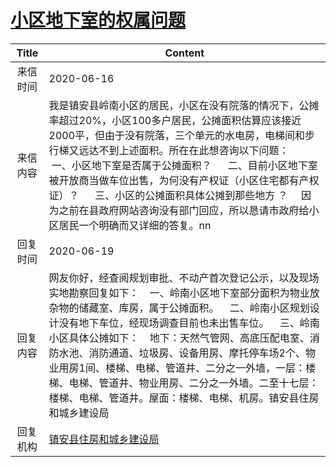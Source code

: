 # <a href="http://www.shangluo.gov.cn/zmhd/ldxxxx.jsp?urltype=leadermail.LeaderMailContentUrl&wbtreeid=1112&leadermailid=6042">小区地下室的权属问题</a>
|Title|Content|
|:---:|---|
|来信时间|2020-06-16|
|来信内容|我是镇安县岭南小区的居民，小区在没有院落的情况下，公摊率超过20%，小区100多户居民，公摊面积估算应该接近2000平，但由于没有院落，三个单元的水电房，电梯间和步行梯又远达不到上述面积。所在在此想咨询以下问题：     一、小区地下室是否属于公摊面积？      二、目前小区地下室被开放商当做车位出售，为何没有产权证（小区住宅都有产权证）？      三、小区的公摊面积具体公摊到那些地方 ？     因为之前在县政府网站咨询没有部门回应，所以恳请市政府给小区居民一个明确而又详细的答复。nn|
|回复时间|2020-06-19|
|回复内容|网友你好，经查阅规划审批、不动产首次登记公示，以及现场实地勘察回复如下：    一、岭南小区地下室部分面积为物业放杂物的储藏室、库房，属于公摊面积。    二、岭南小区规划设计没有地下车位，经现场调查目前也未出售车位。    三、岭南小区具体公摊如下：    地下：天然气管网、高底压配电室、消防水池、消防通道、垃圾房、设备用房、摩托停车场2个、物业用房1间、楼梯、电梯、管道井、二分之一外墙，一层：楼梯、电梯、管道井、物业用房、二分之一外墙。二至十七层：楼梯、电梯、管道井。屋面：楼梯、电梯、机房。镇安县住房和城乡建设局|
|回复机构|<a href="../../categories/agencies/镇安县住房和城乡建设局.md">镇安县住房和城乡建设局</a>|